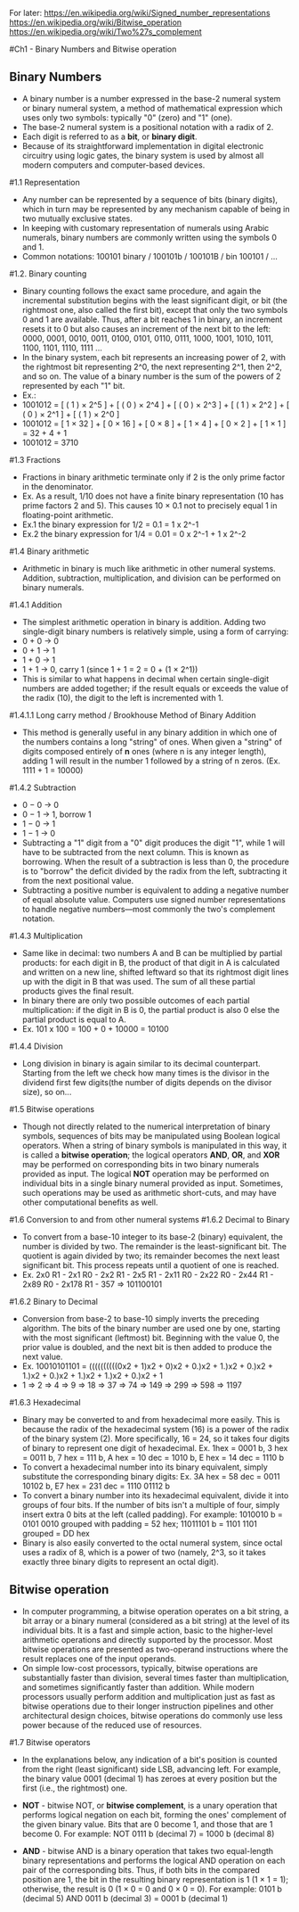 For later:
https://en.wikipedia.org/wiki/Signed_number_representations
https://en.wikipedia.org/wiki/Bitwise_operation
https://en.wikipedia.org/wiki/Two%27s_complement


#Ch1 - Binary Numbers and Bitwise operation

## Binary Numbers

* A binary number is a number expressed in the base-2 numeral system or binary numeral system, a method of mathematical 
  expression which uses only two symbols: typically "0" (zero) and "1" (one).
* The base-2 numeral system is a positional notation with a radix of 2. 
* Each digit is referred to as a **bit**, or **binary digit**.
* Because of its straightforward implementation in digital electronic circuitry using logic gates, the binary system 
  is used by almost all modern computers and computer-based devices.

#1.1 Representation
* Any number can be represented by a sequence of bits (binary digits), which in turn may be represented by any 
  mechanism capable of being in two mutually exclusive states.
* In keeping with customary representation of numerals using Arabic numerals, binary numbers are commonly written 
  using the symbols 0 and 1.
* Common notations: 100101 binary / 100101b / 100101B / bin 100101 / ...

#1.2. Binary counting
* Binary counting follows the exact same procedure, and again the incremental substitution begins with the least 
  significant digit, or bit (the rightmost one, also called the first bit), except that only the two symbols 0 and 1 
  are available. Thus, after a bit reaches 1 in binary, an increment resets it to 0 but also causes an increment of 
  the next bit to the left: 0000, 0001, 0010, 0011, 0100, 0101, 0110, 0111, 1000, 1001, 1010, 1011, 1100, 1101, 1110, 1111 ...
* In the binary system, each bit represents an increasing power of 2, with the rightmost bit representing 2^0, the 
  next representing 2^1, then 2^2, and so on. The value of a binary number is the sum of the powers of 2 represented 
  by each "1" bit.
* Ex.: 
* 1001012 = [ ( 1 ) × 2^5 ] + [ ( 0 ) × 2^4 ] + [ ( 0 ) × 2^3 ] + [ ( 1 ) × 2^2 ] + [ ( 0 ) × 2^1 ] + [ ( 1 ) × 2^0 ]
* 1001012 = [ 1 × 32 ] + [ 0 × 16 ] + [ 0 × 8 ] + [ 1 × 4 ] + [ 0 × 2 ] + [ 1 × 1 ] = 32 + 4 + 1
* 1001012 = 3710

#1.3 Fractions

* Fractions in binary arithmetic terminate only if 2 is the only prime factor in the denominator.
* Ex. As a result, 1/10 does not have a finite binary representation (10 has prime factors 2 and 5). This causes 
  10 × 0.1 not to precisely equal 1 in floating-point arithmetic.
* Ex.1 the binary expression for 1/2 = 0.1 = 1 x 2^-1
* Ex.2 the binary expression for 1/4 = 0.01 = 0 x 2^-1 + 1 x 2^-2

#1.4 Binary arithmetic

* Arithmetic in binary is much like arithmetic in other numeral systems. Addition, subtraction, multiplication, and 
  division can be performed on binary numerals.

#1.4.1 Addition

* The simplest arithmetic operation in binary is addition. Adding two single-digit binary numbers is relatively simple, 
  using a form of carrying:
* 0 + 0 → 0 
* 0 + 1 → 1 
* 1 + 0 → 1 
* 1 + 1 → 0, carry 1 (since 1 + 1 = 2 = 0 + (1 × 2^1))
* This is similar to what happens in decimal when certain single-digit numbers are added together; if the result 
  equals or exceeds the value of the radix (10), the digit to the left is incremented with 1.

#1.4.1.1 Long carry method /  Brookhouse Method of Binary Addition

* This method is generally useful in any binary addition in which one of the numbers contains a long "string" of ones. 
  When given a "string" of digits composed entirely of **n** ones (where n is any integer length), adding 1 will result in 
  the number 1 followed by a string of n zeros. (Ex. 1111 + 1 = 10000)

#1.4.2 Subtraction

* 0 − 0 → 0
* 0 − 1 → 1, borrow 1
* 1 − 0 → 1
* 1 − 1 → 0
* Subtracting a "1" digit from a "0" digit produces the digit "1", while 1 will have to be subtracted from the next 
  column. This is known as borrowing. When the result of a subtraction is less than 0, the procedure is to "borrow" 
  the deficit divided by the radix from the left, subtracting it from the next positional value.
* Subtracting a positive number is equivalent to adding a negative number of equal absolute value. Computers use 
  signed number representations to handle negative numbers—most commonly the two's complement notation. 

#1.4.3 Multiplication

* Same like in decimal: two numbers A and B can be multiplied by partial products: for each digit in B, the product of 
  that digit in A is calculated and written on a new line, shifted leftward so that its rightmost digit lines up with 
  the digit in B that was used. The sum of all these partial products gives the final result.
* In binary there are only two possible outcomes of each partial multiplication: if the digit in B is 0, the partial 
  product is also 0 else the partial product is equal to A.
* Ex. 101 x 100 = 100 + 0 + 10000 = 10100

#1.4.4 Division

* Long division in binary is again similar to its decimal counterpart. Starting from the left we check how many times is 
  the divisor in the dividend first few digits(the number of digits depends on the divisor size), so on...

#1.5 Bitwise operations

* Though not directly related to the numerical interpretation of binary symbols, sequences of bits may be manipulated 
  using Boolean logical operators. When a string of binary symbols is manipulated in this way, it is called a 
  **bitwise operation**; the logical operators **AND**, **OR**, and **XOR** may be performed on corresponding bits 
  in two binary numerals provided as input. The logical **NOT** operation may be performed on individual bits in a 
  single binary numeral provided as input. Sometimes, such operations may be used as arithmetic short-cuts, and may 
  have other computational benefits as well.

#1.6 Conversion to and from other numeral systems
#1.6.2 Decimal to Binary

* To convert from a base-10 integer to its base-2 (binary) equivalent, the number is divided by two. The remainder is 
  the least-significant bit. The quotient is again divided by two; its remainder becomes the next least significant bit. 
  This process repeats until a quotient of one is reached.
* Ex. 2x0 R1 - 2x1 R0 - 2x2 R1 - 2x5 R1 - 2x11 R0 - 2x22 R0 - 2x44 R1 - 2x89 R0 -  2x178 R1 - 357 => 101100101

#1.6.2 Binary to Decimal

* Conversion from base-2 to base-10 simply inverts the preceding algorithm. The bits of the binary number are used one 
  by one, starting with the most significant (leftmost) bit. Beginning with the value 0, the prior value is doubled, 
  and the next bit is then added to produce the next value.
* Ex. 10010101101 = ((((((((((0x2 + 1)x2 + 0)x2 + 0.)x2 + 1.)x2 + 0.)x2 + 1.)x2 + 0.)x2 + 1.)x2 + 1.)x2 + 0.)x2 + 1 
* 1 => 2 => 4 => 9 => 18 => 37 => 74 => 149 => 299 => 598 => 1197

#1.6.3 Hexadecimal

* Binary may be converted to and from hexadecimal more easily. This is because the radix of the hexadecimal system (16) 
  is a power of the radix of the binary system (2). More specifically, 16 = 24, so it takes four digits of binary to 
  represent one digit of hexadecimal. Ex. 1hex = 0001 b, 3 hex = 0011 b, 7 hex = 111 b, A hex = 10 dec = 1010 b, E hex = 14 dec = 1110 b
* To convert a hexadecimal number into its binary equivalent, simply substitute the corresponding binary digits:
  Ex. 3A hex = 58 dec = 0011 10102 b, E7 hex = 231 dec = 1110 01112 b
* To convert a binary number into its hexadecimal equivalent, divide it into groups of four bits. If the number of bits 
  isn't a multiple of four, simply insert extra 0 bits at the left (called padding). For example: 
  1010010 b = 0101 0010 grouped with padding = 52 hex;  11011101 b = 1101 1101 grouped = DD hex
* Binary is also easily converted to the octal numeral system, since octal uses a radix of 8, which is a power of two
  (namely, 2^3, so it takes exactly three binary digits to represent an octal digit).

## Bitwise operation

* In computer programming, a bitwise operation operates on a bit string, a bit array or a binary numeral (considered as a bit string) 
  at the level of its individual bits. It is a fast and simple action, basic to the higher-level arithmetic operations 
  and directly supported by the processor. Most bitwise operations are presented as two-operand instructions where the 
  result replaces one of the input operands.
* On simple low-cost processors, typically, bitwise operations are substantially faster than division, several times 
  faster than multiplication, and sometimes significantly faster than addition. While modern processors usually perform 
  addition and multiplication just as fast as bitwise operations due to their longer instruction pipelines and other 
  architectural design choices, bitwise operations do commonly use less power because of the reduced use of resources.

#1.7 Bitwise operators

* In the explanations below, any indication of a bit's position is counted from the right (least significant) side LSB, 
  advancing left. For example, the binary value 0001 (decimal 1) has zeroes at every position but the first (i.e., the rightmost) one.
* **NOT** - bitwise NOT, or **bitwise complement**, is a unary operation that performs logical negation on each bit, 
  forming the ones' complement of the given binary value. Bits that are 0 become 1, and those that are 1 become 0. 
  For example: NOT 0111 b (decimal 7) = 1000 b (decimal 8)

* **AND** - bitwise AND is a binary operation that takes two equal-length binary representations and performs the 
  logical AND operation on each pair of the corresponding bits. Thus, if both bits in the compared position are 1, the 
  bit in the resulting binary representation is 1 (1 × 1 = 1); otherwise, the result is 0 (1 × 0 = 0 and 0 × 0 = 0). 
  For example: 0101 b (decimal 5) AND 0011 b (decimal 3) = 0001 b (decimal 1)


